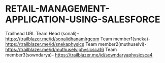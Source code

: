 # RETAIL-MANAGEMENT-APPLICATION-USING-SALESFORCE
Trailhead URL
Team Head (sonali)–  https://trailblazer.me/id/sonalidhanamlrgcom
Team member1(sneka)- https://trailblazer.me/id/snekaphysics
Team member2(muthuselvi)- https://trailblazer.me/id/muthuselviphysicsca16
Team member3(sowndarya)- https://trailblazer.me/id/sowndaryaphysicsca4
